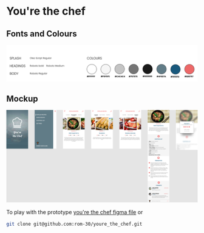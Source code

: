 # You're the chef

## Fonts and Colours
![fonts-and-colours](./colours-and-fonts.png)

## Mockup
![You're the chef app](./youre_the_chef.png  "App")

To play with the prototype [you're the chef figma file](./youre_the_chef.fig) or

```bash
git clone git@github.com:rom-30/youre_the_chef.git
```

